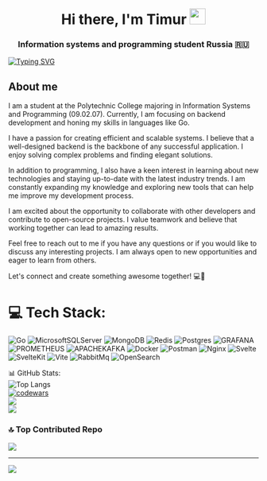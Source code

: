 <h1 align="center">Hi there, I'm Timur <img src="https://github.com/blackcater/blackcater/raw/main/images/Hi.gif" height="32"/></h1>
<h3 align="center"> Information systems and programming student Russia 🇷🇺</h3>

[![Typing SVG](https://readme-typing-svg.herokuapp.com?font=Fira+Code&pause=1000&random=false&width=435&lines=Golang+and+C%2B%2B+developer)](https://git.io/typing-svg)

## About me
I am a student at the Polytechnic College majoring in Information Systems and Programming (09.02.07). Currently, I am focusing on backend development and honing my skills in languages like Go.

I have a passion for creating efficient and scalable systems. I believe that a well-designed backend is the backbone of any successful application. I enjoy solving complex problems and finding elegant solutions.

In addition to programming, I also have a keen interest in learning about new technologies and staying up-to-date with the latest industry trends. I am constantly expanding my knowledge and exploring new tools that can help me improve my development process.

I am excited about the opportunity to collaborate with other developers and contribute to open-source projects. I value teamwork and believe that working together can lead to amazing results.

Feel free to reach out to me if you have any questions or if you would like to discuss any interesting projects. I am always open to new opportunities and eager to learn from others.

Let's connect and create something awesome together! 💻🚀

# 💻 Tech Stack:
![Go](https://img.shields.io/badge/go-%2300ADD8.svg?style=for-the-badge&logo=go&logoColor=white) ![MicrosoftSQLServer](https://img.shields.io/badge/Microsoft%20SQL%20Server-CC2927?style=for-the-badge&logo=microsoft%20sql%20server&logoColor=white) ![MongoDB](https://img.shields.io/badge/MongoDB-%234ea94b.svg?style=for-the-badge&logo=mongodb&logoColor=white) ![Redis](https://img.shields.io/badge/redis-%23DD0031.svg?style=for-the-badge&logo=redis&logoColor=white) ![Postgres](https://img.shields.io/badge/postgres-%23316192.svg?style=for-the-badge&logo=postgresql&logoColor=white) ![GRAFANA](https://img.shields.io/badge/grafana-F46800.svg?style=for-the-badge&logo=grafana&logoColor=white&color=%23F46800) ![PROMETHEUS](https://img.shields.io/badge/prometheus-E6522C.svg?style=for-the-badge&logo=prometheus&logoColor=white&color=%23E6522C) ![APACHEKAFKA](https://img.shields.io/badge/apachekafka-231F20.svg?style=for-the-badge&logo=apachekafka&logoColor=white&color=%23231F20) ![Docker](https://img.shields.io/badge/docker-%230db7ed.svg?style=for-the-badge&logo=docker&logoColor=white) ![Postman](https://img.shields.io/badge/Postman-FF6C37?style=for-the-badge&logo=postman&logoColor=white) ![Nginx](https://img.shields.io/badge/nginx-%23009639.svg?style=for-the-badge&logo=nginx&logoColor=white) ![Svelte](https://img.shields.io/badge/Svelte-%23f1413d.svg?logo=svelte&logoColor=white) ![SvelteKit](https://img.shields.io/badge/SvelteKit-%23f1413d.svg?logo=svelte&logoColor=white) ![Vite](https://img.shields.io/badge/Vite-646CFF?logo=vite&logoColor=fff)
![RabbitMq](https://img.shields.io/badge/RabbitMQ-000000?logo=RabbitMQ&logoColor=FFA500) ![OpenSearch](https://img.shields.io/badge/OpenSearch-000000?logo=OpenSearch&logoColor=004381)

📊 GitHub Stats:  
![Top Langs](https://github-readme-stats.vercel.app/api?username=Falokut&theme=dark&show_icons=true)<br/>
[![codewars](https://www.codewars.com/users/Falokut/badges/large)](https://www.codewars.com/users/Falokut)<br/>
![](https://github-readme-streak-stats.herokuapp.com/?user=Falokut&theme=dark&hide_border=false)<br/>
![](https://github-readme-stats.vercel.app/api/top-langs/?username=Falokut&theme=dark&hide_border=false&include_all_commits=false&count_private=false&layout=compact)<br/>



### 🔝 Top Contributed Repo
![](https://github-contributor-stats.vercel.app/api?username=Falokut&limit=5&theme=dark&combine_all_yearly_contributions=true) <br/>

---
[![](https://visitcount.itsvg.in/api?id=Falokut&icon=5&color=8)](https://visitcount.itsvg.in)



